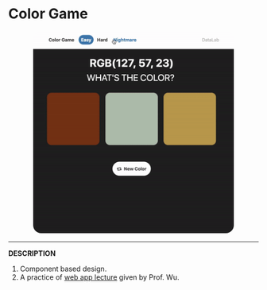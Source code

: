 # Color Game

<div align="center" style="max-width: 900px;">
    <kbd>
        <img src="assets/demo.gif" alt="demo" style="width: 80%; border-radius:16px; border-color: #232323"/>
    </kbd>
</div>

<hr/>

__DESCRIPTION__
1. Component based design.
2. A practice of <a href="https://nthu-datalab.github.io/webapp/index.html">web app lecture</a> given by Prof. Wu.
